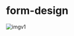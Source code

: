 # form-design

![imgv1](https://user-images.githubusercontent.com/89338796/132628888-51b65c32-96e3-44dd-9f22-78899c3ae5be.png)
